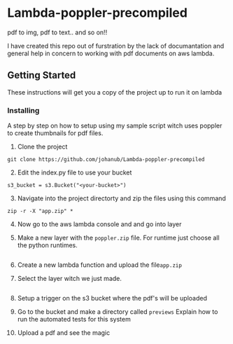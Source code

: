 # Lambda-poppler-precompiled
pdf to img, pdf to text.. and so on!!

I have created this repo out of furstration by the lack of documantation and general help in concern to working with pdf documents on aws lambda.

## Getting Started

These instructions will get you a copy of the project up to run it on lambda

### Installing

A step by step on how to setup using my sample script witch uses poppler to create thumbnails for pdf files.

1. Clone the project
```
git clone https://github.com/johanub/Lambda-poppler-precompiled
```

2. Edit the index.py file to use your bucket
```
s3_bucket = s3.Bucket("<your-bucket>")
```

3. Navigate into the project directorty and zip the files using this command
```
zip -r -X "app.zip" *
```
4. Now go to the aws lambda console and and go into layer

5. Make a new layer with the ```poppler.zip``` file. For runtime just choose all the python runtimes.
<img src="">

6. Create a new lambda function and upload the file```app.zip``` 

7. Select the layer witch we just made.
<img src="">

8. Setup a trigger on the s3 bucket where the pdf's will be uploaded

9. Go to the bucket and make a directory called ```previews```
Explain how to run the automated tests for this system

10. Upload a pdf and see the magic
